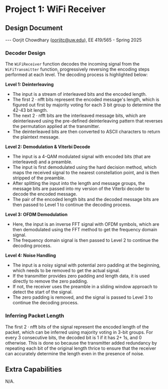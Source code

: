 # Project 1: WiFi Receiver
## Design Document
--- Oorjit Chowdhary (oorjitc@uw.edu), EE 419/565 - Spring 2025

### Decoder Design

The `WiFiReceiver` function decodes the incoming signal from the `WiFiTransmitter` function, progressively reversing the encoding steps performed at each level. The decoding process is highlighted below:

**Level 1: Deinterleaving**

- The input is a stream of interleaved bits and the encoded length.
- The first $2 \cdot \text{nfft}$ bits represent the encoded message's length, which is figured out first by majority voting for each 3 bit group to determine the 42-43 bit length.
- The next $2 \cdot \text{nfft}$ bits are the interleaved message bits, which are deinterleaved using the pre-defined deinterleaving pattern that reverses the permutation applied at the transmitter.
- The deinterleaved bits are then converted to ASCII characters to return the plaintext message.

**Level 2: Demodulation & Viterbi Decode**

- The input is a 4-QAM modulated signal with encoded bits (that are interleaved) and a preamble.
- The input is first demodulated using the hard decision method, which maps the received signal to the nearest constellation point, and is then stripped of the preamble.
- After splitting the input into the length and message groups, the message bits are passed into my version of the Viterbi decoder to decode the encoded message.
- The pair of the encoded length bits and the decoded message bits are then passed to Level 1 to continue the decoding process.

**Level 3: OFDM Demodulation**

- Here, the input is an inverse FFT signal with OFDM symbols, which are then demodulated using the FFT method to get the frequency domain signal.
- The frequency domain signal is then passed to Level 2 to continue the decoding process.

**Level 4: Noise Handling**

- The input is a noisy signal with potential zero padding at the beginning, which needs to be removed to get the actual signal.
- If the transmitter provides zero padding and length data, it is used directly to remove the zero padding.
- If not, the receiver uses the preamble in a sliding window approach to detect the start of the signal.
- The zero padding is removed, and the signal is passed to Level 3 to continue the decoding process.

### Inferring Packet Length

The first $2 \cdot \text{nfft}$ bits of the signal represent the encoded length of the packet, which can be inferred using majority voting in 3-bit groups. For every 3 consecutive bits, the decoded bit is 1 if it has 2+ 1s, and 0 otherwise. This is done so because the transmitter added redundancy by repeating each bit of the original length thrice to ensure that the receiver can accurately determine the length even in the presence of noise.

## Extra Capabilities
N/A.
